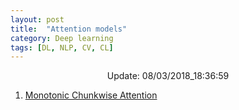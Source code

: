 ```yaml
---
layout: post
title:  "Attention models"
category: Deep learning
tags: [DL, NLP, CV, CL]
---
```






<center> Update: 08/03/2018_18:36:59</center>

  	
1. [ Monotonic Chunkwise Attention](https://rawgit.com/elbayadm/PaperNotes/master/notes/attention/2017-Monotonic-Chunkwise-Attention.html)
